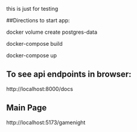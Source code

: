 this is just for testing

##Directions to start app:

docker volume create postgres-data

docker-compose build

docker-compose up

## To see api endpoints in browser:

http://localhost:8000/docs


## Main Page

http://localhost:5173/gamenight
